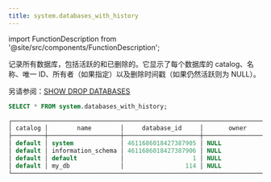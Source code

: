```yaml
---
title: system.databases_with_history
---
```


import FunctionDescription from '@site/src/components/FunctionDescription';

<FunctionDescription description="Introduced: v1.1.658"/>

记录所有数据库，包括活跃的和已删除的。它显示了每个数据库的 catalog、名称、唯一 ID、所有者（如果指定）以及删除时间戳（如果仍然活跃则为 NULL）。

另请参阅：[SHOW DROP DATABASES](../../10-sql-commands/00-ddl/00-database/show-drop-databases.md)

```sql
SELECT * FROM system.databases_with_history;

┌────────────────────────────────────────────────────────────────────────────────────────────────────┐
│ catalog │        name        │     database_id     │       owner      │         dropped_on         │
├─────────┼────────────────────┼─────────────────────┼──────────────────┼────────────────────────────┤
│ default │ system             │ 4611686018427387905 │ NULL             │ NULL                       │
│ default │ information_schema │ 4611686018427387906 │ NULL             │ NULL                       │
│ default │ default            │                   1 │ NULL             │ NULL                       │
│ default │ my_db              │                 114 │ NULL             │ 2024-11-15 02:44:46.207120 │
└────────────────────────────────────────────────────────────────────────────────────────────────────┘
```
